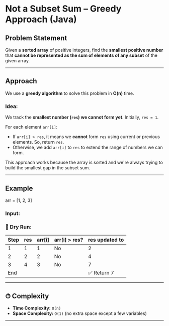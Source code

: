 # Not a Subset Sum – Greedy Approach (Java)

##  Problem Statement

Given a **sorted array** of positive integers, find the **smallest positive number** that **cannot be represented as the sum of elements of any subset** of the given array.

---

##  Approach

We use a **greedy algorithm** to solve this problem in **O(n)** time.

###  Idea:
We track the **smallest number (`res`) we cannot form yet**. Initially, `res = 1`.

For each element `arr[i]`:
- If `arr[i] > res`, it means we **cannot** form `res` using current or previous elements. So, return `res`.
- Otherwise, we add `arr[i]` to `res` to extend the range of numbers we can form.

This approach works because the array is sorted and we're always trying to build the smallest gap in the subset sum.

---

##  Example
arr = [1, 2, 3]

### Input:

### 🔁 Dry Run:
| Step | res | arr[i] | arr[i] > res? | res updated to |
|------|-----|--------|----------------|----------------|
| 1    | 1   | 1      | No             | 2              |
| 2    | 2   | 2      | No             | 4              |
| 3    | 4   | 3      | No             | 7              |
| End  |     |        |                | ✅ Return 7     |

---

## ⏱ Complexity

- **Time Complexity:** `O(n)`
- **Space Complexity:** `O(1)` (no extra space except a few variables)

---



